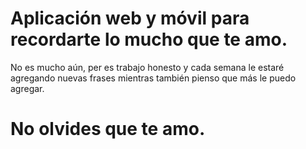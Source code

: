 # Aplicación web y móvil para recordarte lo mucho que te amo.
No es mucho aún, per es trabajo honesto y cada semana le estaré agregando nuevas frases mientras también pienso que más le puedo agregar.

# No olvides que te amo.
